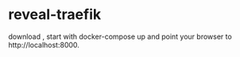 # reveal-traefik

download , start with docker-compose up and point your browser to http://localhost:8000.
